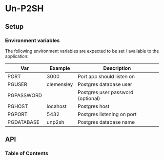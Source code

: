 # Un-P2SH

## Setup

### Environment variables

The following environment variables are expected to be set / available to the application:

| Var        | Example    | Description                       |
| ---------- | ---------- | --------------------------------- |
| PORT       | 3000       | Port app should listen on         |
| PGUSER     | clemensley | Postgres database user            |
| PGPASSWORD |            | Postgres user password (optional) |
| PGHOST     | locahost   | Postgres host                     |
| PGPORT     | 5432       | Postgres listening on port        |
| PGDATABASE | unp2sh     | Postgres database name            |

## API

<!-- Generated by documentation.js. Update this documentation by updating the source code. -->

### Table of Contents
